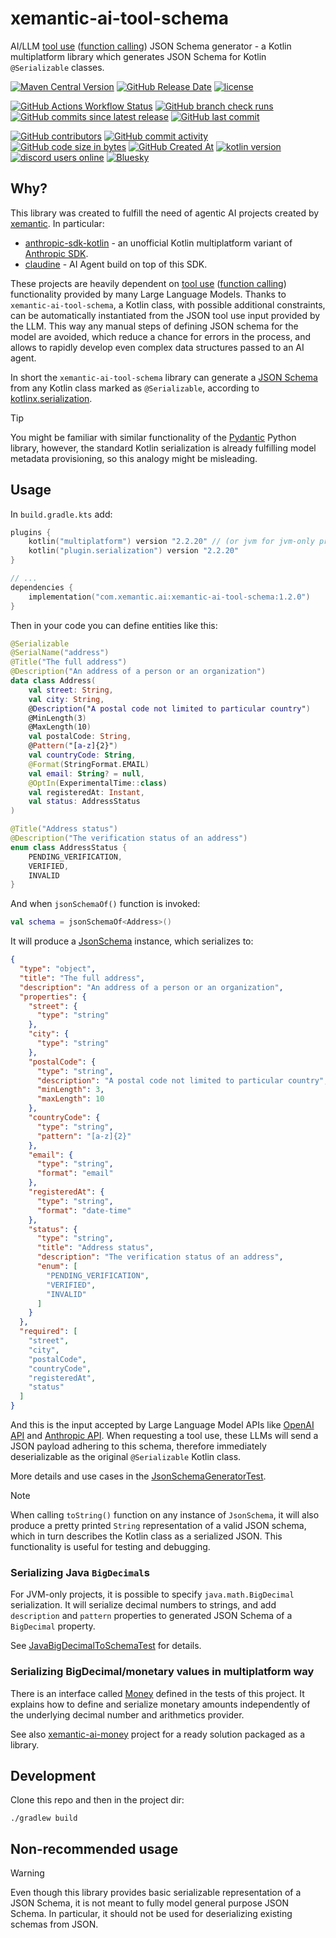 # xemantic-ai-tool-schema

AI/LLM [tool use](https://docs.anthropic.com/en/docs/build-with-claude/tool-use) ([function calling](https://platform.openai.com/docs/guides/function-calling)) JSON Schema generator - a Kotlin multiplatform library
which generates JSON Schema for Kotlin `@Serializable` classes.

[<img alt="Maven Central Version" src="https://img.shields.io/maven-central/v/com.xemantic.ai/xemantic-ai-tool-schema">](https://central.sonatype.com/artifact/com.xemantic.ai/xemantic-ai-tool-schema)
[<img alt="GitHub Release Date" src="https://img.shields.io/github/release-date/xemantic/xemantic-ai-tool-schema">](https://github.com/xemantic/xemantic-ai-tool-schema/releases)
[<img alt="license" src="https://img.shields.io/github/license/xemantic/xemantic-ai-tool-schema?color=blue">](https://github.com/xemantic/xemantic-ai-tool-schema/blob/main/LICENSE)

[<img alt="GitHub Actions Workflow Status" src="https://img.shields.io/github/actions/workflow/status/xemantic/xemantic-ai-tool-schema/build-main.yml">](https://github.com/xemantic/xemantic-ai-tool-schema/actions/workflows/build-main.yml)
[<img alt="GitHub branch check runs" src="https://img.shields.io/github/check-runs/xemantic/xemantic-ai-tool-schema/main">](https://github.com/xemantic/xemantic-ai-tool-schema/actions/workflows/build-main.yml)
[<img alt="GitHub commits since latest release" src="https://img.shields.io/github/commits-since/xemantic/xemantic-ai-tool-schema/latest">](https://github.com/xemantic/xemantic-ai-tool-schema/commits/main/)
[<img alt="GitHub last commit" src="https://img.shields.io/github/last-commit/xemantic/xemantic-ai-tool-schema">](https://github.com/xemantic/xemantic-ai-tool-schema/commits/main/)

[<img alt="GitHub contributors" src="https://img.shields.io/github/contributors/xemantic/xemantic-ai-tool-schema">](https://github.com/xemantic/xemantic-ai-tool-schema/graphs/contributors)
[<img alt="GitHub commit activity" src="https://img.shields.io/github/commit-activity/t/xemantic/xemantic-ai-tool-schema">](https://github.com/xemantic/xemantic-ai-tool-schema/commits/main/)
[<img alt="GitHub code size in bytes" src="https://img.shields.io/github/languages/code-size/xemantic/xemantic-ai-tool-schema">]()
[<img alt="GitHub Created At" src="https://img.shields.io/github/created-at/xemantic/xemantic-ai-tool-schema">](https://github.com/xemantic/xemantic-ai-tool-schema/commits)
[<img alt="kotlin version" src="https://img.shields.io/badge/dynamic/toml?url=https%3A%2F%2Fraw.githubusercontent.com%2Fxemantic%2Fxemantic-ai-tool-schema%2Fmain%2Fgradle%2Flibs.versions.toml&query=versions.kotlin&label=kotlin">](https://kotlinlang.org/docs/releases.html)
[<img alt="discord users online" src="https://img.shields.io/discord/811561179280965673">](https://discord.gg/vQktqqN2Vn)
[![Bluesky](https://img.shields.io/badge/Bluesky-0285FF?logo=bluesky&logoColor=fff)](https://bsky.app/profile/xemantic.com)

## Why?

This library was created to fulfill the need of agentic AI projects created by [xemantic](https://xemantic.com/). In particular:

* [anthropic-sdk-kotlin](https://github.com/xemantic/anthropic-sdk-kotlin) - an unofficial Kotlin multiplatform variant of [Anthropic SDK](https://docs.anthropic.com/en/api/client-sdks).
* [claudine](https://github.com/xemantic/claudine) - AI Agent build on top of this SDK.

These projects are heavily dependent on [tool use](https://docs.anthropic.com/en/docs/build-with-claude/tool-use) ([function calling](https://platform.openai.com/docs/guides/function-calling)) functionality provided by many Large Language Models. Thanks to `xemantic-ai-tool-schema`, a Kotlin class, with possible additional constraints, can be automatically instantiated from the JSON tool use input provided by the LLM. This way any manual steps of defining JSON schema for the model are avoided, which reduce a chance for errors in the process, and allows to rapidly develop even complex data structures passed to an AI agent.

In short the `xemantic-ai-tool-schema` library can generate a [JSON Schema](https://json-schema.org/) from any Kotlin class marked as `@Serializable`, according to [kotlinx.serialization](https://kotlinlang.org/docs/serialization.html).

> [!TIP]
> You might be familiar with similar functionality of the [Pydantic](https://docs.pydantic.dev/latest/concepts/json_schema/#generating-json-schema) Python library, however, the standard Kotlin serialization is already fulfilling model metadata provisioning, so this analogy might be misleading.

## Usage

In `build.gradle.kts` add:

```kotlin
plugins {
    kotlin("multiplatform") version "2.2.20" // (or jvm for jvm-only project)
    kotlin("plugin.serialization") version "2.2.20"
}

// ...
dependencies {
    implementation("com.xemantic.ai:xemantic-ai-tool-schema:1.2.0")
}
```

Then in your code you can define entities like this:

```kotlin
@Serializable
@SerialName("address")
@Title("The full address")
@Description("An address of a person or an organization")
data class Address(
    val street: String,
    val city: String,
    @Description("A postal code not limited to particular country")
    @MinLength(3)
    @MaxLength(10)
    val postalCode: String,
    @Pattern("[a-z]{2}")
    val countryCode: String,
    @Format(StringFormat.EMAIL)
    val email: String? = null,
    @OptIn(ExperimentalTime::class)
    val registeredAt: Instant,
    val status: AddressStatus
)

@Title("Address status")
@Description("The verification status of an address")
enum class AddressStatus {
    PENDING_VERIFICATION,
    VERIFIED,
    INVALID
}
```

And when `jsonSchemaOf()` function is invoked:

```kotlin
val schema = jsonSchemaOf<Address>()
```

It will produce a [JsonSchema](src/commonMain/kotlin/JsonSchema.kt) instance, which serializes to:

```json
{
  "type": "object",
  "title": "The full address",
  "description": "An address of a person or an organization",
  "properties": {
    "street": {
      "type": "string"
    },
    "city": {
      "type": "string"
    },
    "postalCode": {
      "type": "string",
      "description": "A postal code not limited to particular country",
      "minLength": 3,
      "maxLength": 10
    },
    "countryCode": {
      "type": "string",
      "pattern": "[a-z]{2}"
    },
    "email": {
      "type": "string",
      "format": "email"
    },
    "registeredAt": {
      "type": "string",
      "format": "date-time"
    },
    "status": {
      "type": "string",
      "title": "Address status",
      "description": "The verification status of an address",
      "enum": [
        "PENDING_VERIFICATION",
        "VERIFIED",
        "INVALID"
      ]
    }
  },
  "required": [
    "street",
    "city",
    "postalCode",
    "countryCode",
    "registeredAt",
    "status"
  ]
}
```

And this is the input accepted by Large Language Model APIs like [OpenAI API](https://platform.openai.com/docs/api-reference/introduction) and [Anthropic API](https://docs.anthropic.com/en/api/getting-started).
When requesting a tool use, these LLMs will send a JSON payload adhering to this schema, therefore immediately deserializable as the original `@Serializable` Kotlin class.

More details and use cases in the [JsonSchemaGeneratorTest](src/commonTest/kotlin/generator/JsonSchemaGeneratorTest.kt).

> [!NOTE]
> When calling `toString()` function on any instance of `JsonSchema`, it will also produce a pretty printed `String` representation of a valid JSON schema, which in turn describes the Kotlin class as a serialized JSON. This functionality is useful for testing and debugging.

### Serializing Java `BigDecimal`s

For JVM-only projects, it is possible to specify `java.math.BigDecimal` serialization. It will serialize decimal numbers to strings, and add `description` and `pattern` properties to generated JSON Schema of a `BigDecimal` property.

See [JavaBigDecimalToSchemaTest](src/jvmTest/kotlin/serialization/JavaBigDecimalToSchemaTest.kt) for details.

### Serializing BigDecimal/monetary values in multiplatform way

There is an interface called [Money](src/commonTest/kotlin/test/Money.kt) defined in the tests of this project. It explains how to define and serialize monetary amounts independently of the underlying decimal number and arithmetics provider.

See also [xemantic-ai-money](https://github.com/xemantic/xemantic-ai-money]) project for a ready solution packaged as a library.

## Development

Clone this repo and then in the project dir:

```shell
./gradlew build
```

## Non-recommended usage

> [!WARNING]
> Even though this library provides basic serializable representation of a JSON Schema, it is not meant to fully model general purpose JSON Schema.
> In particular, it should not be used for deserializing existing schemas from JSON.
